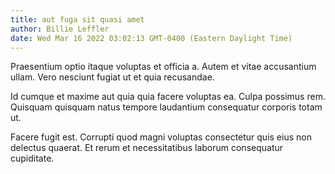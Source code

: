 ```yaml
---
title: aut fuga sit quasi amet
author: Billie Leffler
date: Wed Mar 16 2022 03:02:13 GMT-0400 (Eastern Daylight Time)
---
```

Praesentium optio itaque voluptas et officia a. Autem et vitae accusantium ullam. Vero nesciunt fugiat ut et quia recusandae.

 Id cumque et maxime aut quia quia facere voluptas ea. Culpa possimus rem. Quisquam quisquam natus tempore laudantium consequatur corporis totam ut.

 Facere fugit est. Corrupti quod magni voluptas consectetur quis eius non delectus quaerat. Et rerum et necessitatibus laborum consequatur cupiditate.